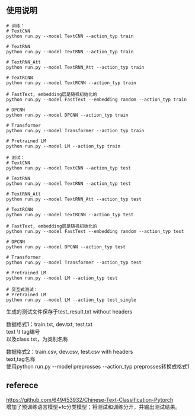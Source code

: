 ## 使用说明
```
# 训练：
# TextCNN
python run.py --model TextCNN --action_typ train

# TextRNN
python run.py --model TextRNN --action_typ train

# TextRNN_Att
python run.py --model TextRNN_Att --action_typ train

# TextRCNN
python run.py --model TextRCNN --action_typ train

# FastText, embedding层是随机初始化的
python run.py --model FastText --embedding random --action_typ train

# DPCNN
python run.py --model DPCNN --action_typ train

# Transformer
python run.py --model Transformer --action_typ train

# Pretrained LM
python run.py --model LM --action_typ train
```

```
# 测试：
# TextCNN
python run.py --model TextCNN --action_typ test

# TextRNN
python run.py --model TextRNN --action_typ test

# TextRNN_Att
python run.py --model TextRNN_Att --action_typ test

# TextRCNN
python run.py --model TextRCNN --action_typ test

# FastText, embedding层是随机初始化的
python run.py --model FastText --embedding random --action_typ test

# DPCNN
python run.py --model DPCNN --action_typ test

# Transformer
python run.py --model Transformer --action_typ test

# Pretrained LM
python run.py --model LM --action_typ test
```

```
# 交互式测试：
# Pretrained LM
python run.py --model LM --action_typ test_single
```

生成的测试文件保存于test_result.txt without headers  

数据格式1：train.txt, dev.txt, test.txt  
text \t tag编号  
以及class.txt，为类别名称  

数据格式2：train.csv, dev.csv, test.csv with headers  
text,tag名称  
使用python run.py --model preprosses --action_typ preprosses转换成格式1  

## referece
https://github.com/649453932/Chinese-Text-Classification-Pytorch  
增加了预训练语言模型+fc分类模型；将测试和训练分开，并输出测试结果。  



